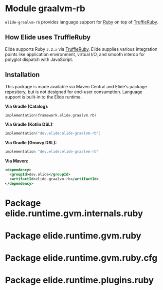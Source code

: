 # Module graalvm-rb

`elide-graalvm-rb` provides language support for [Ruby](https://www.ruby-lang.org/) on top of
[TruffleRuby](https://github.com/oracle/truffleruby).

## How Elide uses TruffleRuby

Elide supports Ruby `3.2.x` via [TruffleRuby](https://github.com/oracle/truffleruby). Elide supplies various integration
points like application environment, virtual I/O, and smooth interop for polyglot dispatch with JavaScript.

## Installation

This package is made available via Maven Central and Elide's package repository, but is not designed for end-user
consumption. Language support is built-in to the Elide runtime.

**Via Gradle (Catalog):**

```kotlin
implementation(framework.elide.graalvm.rb)
```

**Via Gradle (Kotlin DSL):**

```kotlin
implementation("dev.elide:elide-graalvm-rb")
```

**Via Gradle (Groovy DSL):**

```kotlin
implementation "dev.elide:elide-graalvm-rb"
```

**Via Maven:**

```xml
<dependency>
  <groupId>dev.elide</groupId>
  <artifactId>elide-graalvm-rb</artifactId>
</dependency>
```

# Package elide.runtime.gvm.internals.ruby

# Package elide.runtime.gvm.ruby

# Package elide.runtime.gvm.ruby.cfg

# Package elide.runtime.plugins.ruby
